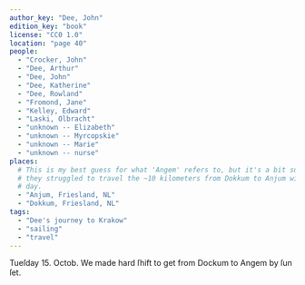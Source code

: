 ```yaml
---
author_key: "Dee, John"
edition_key: "book"
license: "CC0 1.0"
location: "page 40"
people:
  - "Crocker, John"
  - "Dee, Arthur"
  - "Dee, John"
  - "Dee, Katherine"
  - "Dee, Rowland"
  - "Fromond, Jane"
  - "Kelley, Edward"
  - "Laski, Olbracht"
  - "unknown -- Elizabeth"
  - "unknown -- Myrcopskie"
  - "unknown -- Marie"
  - "unknown -- nurse"
places:
  # This is my best guess for what 'Angem' refers to, but it's a bit surprising
  # they struggled to travel the ~10 kilometers from Dokkum to Anjum within one
  # day.
  - "Anjum, Friesland, NL"
  - "Dokkum, Friesland, NL"
tags:
  - "Dee's journey to Krakow"
  - "sailing"
  - "travel"
---
```

  Tueſday 15. Octob. We made hard ſhift to get from Dockum to Angem by ſun ſet.
